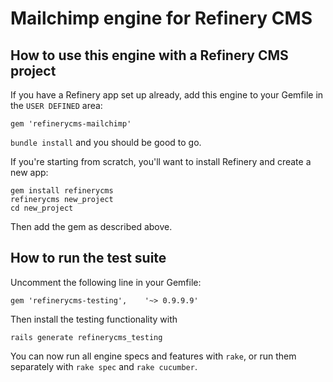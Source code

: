# Mailchimp engine for Refinery CMS

## How to use this engine with a Refinery CMS project

If you have a Refinery app set up already, add this engine to your Gemfile in the `USER DEFINED` area:

    gem 'refinerycms-mailchimp'
    
`bundle install` and you should be good to go.

If you're starting from scratch, you'll want to install Refinery and create a new app:

    gem install refinerycms
    refinerycms new_project
    cd new_project
    
Then add the gem as described above.

## How to run the test suite

Uncomment the following line in your Gemfile:

    gem 'refinerycms-testing',    '~> 0.9.9.9'
    
Then install the testing functionality with
    
    rails generate refinerycms_testing
    
You can now run all engine specs and features with `rake`, or run them separately with `rake spec` and `rake cucumber`.